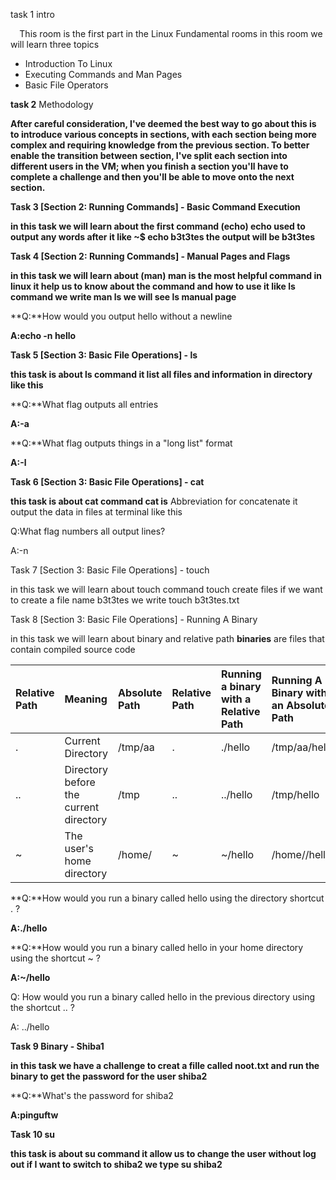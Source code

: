 ﻿





















task 1 intro

`  `This room is the first part in the Linux Fundamental rooms in this room we will learn three topics

- Introduction To Linux
- Executing Commands and Man Pages
- Basic File Operators

**task 2** Methodology


**After careful consideration, I've deemed the best way to go about this is to introduce various concepts in sections, with each section being more complex and requiring knowledge from the previous section. To better enable the transition between section, I've split each section into different users in the VM; when you finish a section you'll have to complete a challenge and then you'll be able to move onto the next section.**

**Task 3 [Section 2: Running Commands] - Basic Command Execution**

**in this task we will learn about the first command (echo) echo used to output any words after it like ~$ echo b3t3tes  the output will be b3t3tes**



**Task 4 [Section 2: Running Commands] - Manual Pages and Flags**

**in this task we will learn about (man) man is the most helpful command in linux it help us to know about the command and how to use it like ls command we write man ls we will see ls manual page**



**Q:**How would you output hello without a newline

**A:echo -n hello**




**Task 5 [Section 3: Basic File Operations] - ls**

**this task is about ls command it list all files and information in directory like this**



**Q:**What flag outputs all entries

**A:-a**

**Q:**What flag outputs things in a "long list" format

**A:-l**


**Task 6 [Section 3: Basic File Operations] - cat**

**this task is about cat command cat is** Abbreviation for concatenate it output the data in files at terminal like this



Q:What flag numbers all output lines?

A:-n




Task 7 [Section 3: Basic File Operations] - touch

in this task we will learn about touch command touch create files if we want to create a file name b3t3tes we write touch b3t3tes.txt  





Task 8 [Section 3: Basic File Operations] - Running A Binary

in this task we will learn about binary and relative path **binaries** are files that contain compiled source code


|Relative Path|Meaning|Absolute Path|Relative Path|Running a binary with a Relative Path|Running A Binary with an Absolute Path|
| :- | :- | :- | :- | :- | :- |
|.|Current Directory|/tmp/aa |.|./hello|/tmp/aa/hello|
|..|Directory before the current directory|/tmp|..|../hello|/tmp/hello|
|~|The user's home directory|/home/<current user>|~|~/hello|/home/<user>/hello|

**Q:**How would you run a binary called hello using the directory shortcut . ?

**A:./hello**

**Q:**How would you run a binary called hello in your home directory using the shortcut ~ ?

**A:~/hello**

Q: How would you run a binary called hello in the previous directory using the shortcut .. ?

A: ../hello



**Task 9 Binary - Shiba1**

**in this task we have a challenge to creat a fille called noot.txt and run the binary to get the password for the user shiba2**





**Q:**What's the password for shiba2

**A:pinguftw**


**Task 10 su**

**this task is about su command it allow us to change the user without log out if I want to switch to shiba2 we type su shiba2**



